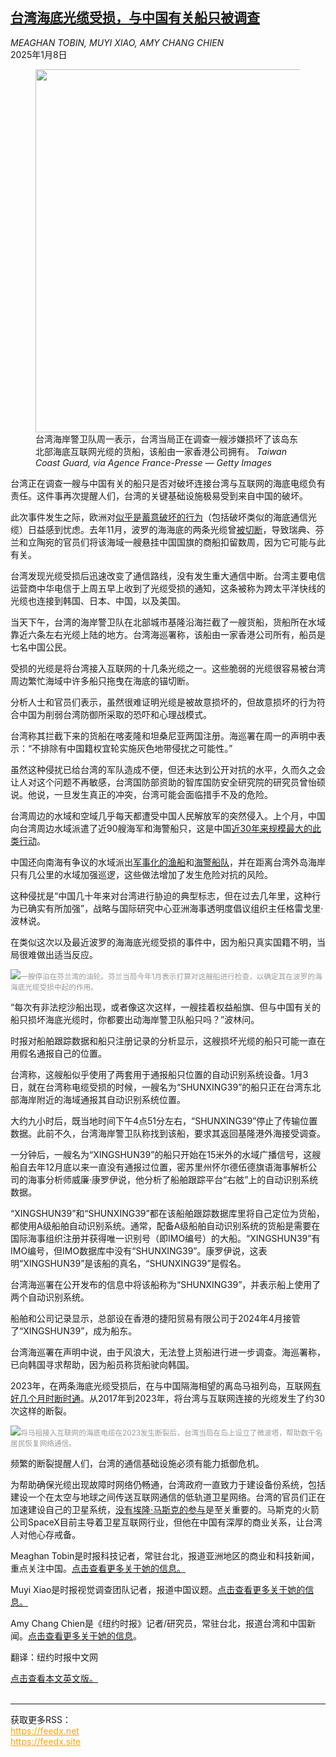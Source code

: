 <!--1736303822000-->
[台湾海底光缆受损，与中国有关船只被调查](https://cn.nytimes.com/asia-pacific/20250108/taiwan-internet-cable-china/)
------

<address>MEAGHAN TOBIN, MUYI XIAO, AMY CHANG CHIEN</address><time pudate="2025-01-08 10:03:13" datetime="2025-01-08 10:03:13">2025年1月8日</time><figure><img src="https://images.weserv.nl/?url=static01.nyt.com/images/2025/01/07/multimedia/07Taiwan-Cable-gqmb/07Taiwan-Cable-gqmb-master1050.jpg" width="1050" height="581"><figcaption>台湾海岸警卫队周一表示，台湾当局正在调查一艘涉嫌损坏了该岛东北部海底互联网光缆的货船，该船由一家香港公司拥有。 <cite>Taiwan Coast Guard, via Agence France-Presse — Getty Images</cite></figcaption></figure><section><p>台湾正在调查一艘与中国有关的船只是否对破坏连接台湾与互联网的海底电缆负有责任。这件事再次提醒人们，台湾的关键基础设施极易受到来自中国的破坏。</p><p>此次事件发生之际，欧洲对<a href="https://www.nytimes.com/2024/11/19/business/finland-germany-cable-baltic-sea.html" title="Link: https://www.nytimes.com/2024/11/19/business/finland-germany-cable-baltic-sea.html">似乎是蓄意破坏的行为</a>（包括破坏类似的海底通信光缆）日益感到忧虑。去年11月，波罗的海海底的两条光缆曾<a href="https://cn.nytimes.com/world/20241213/baltic-fiber-optic-cables-ship/">被切断</a>，导致瑞典、芬兰和立陶宛的官员们将该海域一艘悬挂中国国旗的商船扣留数周，因为它可能与此有关。</p><p>台湾发现光缆受损后迅速改变了通信路线，没有发生重大通信中断。台湾主要电信运营商中华电信于上周五早上收到了光缆受损的通知，这条被称为跨太平洋快线的光缆也连接到韩国、日本、中国，以及美国。</p><p>当天下午，台湾的海岸警卫队在北部城市基隆沿海拦截了一艘货船，货船所在水域靠近六条左右光缆上陆的地方。台湾海巡署称，该船由一家香港公司所有，船员是七名中国公民。</p><p>受损的光缆是将台湾接入互联网的十几条光缆之一。这些脆弱的光缆很容易被台湾周边繁忙海域中许多船只拖曳在海底的锚切断。</p><p>分析人士和官员们表示，虽然很难证明光缆是被故意损坏的，但故意损坏的行为符合中国为削弱台湾防御所采取的恐吓和心理战模式。</p><p>台湾称其拦截下来的货船在喀麦隆和坦桑尼亚两国注册。海巡署在周一的声明中表示：“不排除有中国籍权宜轮实施灰色地带侵扰之可能性。”</p><p>虽然这种侵扰已给台湾的军队造成不便，但还未达到公开对抗的水平，久而久之会让人对这个问题不再敏感，台湾国防部资助的智库国防安全研究院的研究员曾怡硕说。他说，一旦发生真正的冲突，台湾可能会面临措手不及的危险。</p><p>台湾周边的水域和空域几乎每天都遭受中国人民解放军的突然侵入。上个月，中国向台湾周边水域派遣了近90艘海军和海警船只，这是中国<a href="https://cn.nytimes.com/asia-pacific/20241211/taiwan-china-naval-largest/" title="Link: https://cn.nytimes.com/asia-pacific/20241211/taiwan-china-naval-largest/">近30年来规模最大的此类行动</a>。</p><p>中国还向南海有争议的水域派出<a href="https://www.nytimes.com/interactive/2023/11/16/world/asia/south-china-sea-ships.html">军事化的渔船</a>和<a href="https://cn.nytimes.com/china/20230612/china-coast-guard/">海警船队</a>，并在距离台湾外岛海岸只有几公里的水域加强巡逻，这些做法增加了发生危险对抗的风险。</p><p>这种侵扰是“中国几十年来对台湾进行胁迫的典型标志，但在过去几年里，这种行为已确实有所加强”，战略与国际研究中心亚洲海事透明度倡议组织主任格雷戈里·波林说。</p><p>在类似这次以及最近波罗的海海底光缆受损的事件中，因为船只真实国籍不明，当局很难做出适当反应。</p><p><img src="https://images.weserv.nl/?url=static01.nyt.com/images/2025/01/07/multimedia/07Taiwan-Cable-qgwv/07Taiwan-Cable-qgwv-master1050.jpg"><small style="color: #999;">一艘停泊在芬兰湾的油轮。芬兰当局今年1月表示打算对这艘船进行检查，以确定其在波罗的海海底光缆受损中起的作用。</small></p><p>“每次有非法挖沙船出现，或者像这次这样，一艘挂着权益船旗、但与中国有关的船只损坏海底光缆时，你都要出动海岸警卫队船只吗？”波林问。</p><p>时报对船舶跟踪数据和船只注册记录的分析显示，这艘损坏光缆的船只可能一直在用假名通报自己的位置。</p><p>台湾称，这艘船似乎使用了两套用于通报船只位置的自动识别系统设备。1月3日，就在台湾称电缆受损的时候，一艘名为“SHUNXING39”的船只正在台湾东北部海岸附近的海域通报其自动识别系统位置。</p><p>大约九小时后，既当地时间下午4点51分左右，“SHUNXING39”停止了传输位置数据。此前不久，台湾海岸警卫队称找到该船，要求其返回基隆港外海接受调查。</p><p>一分钟后，一艘名为“XINGSHUN39”的船只开始在15米外的水域广播信号，这艘船自去年12月底以来一直没有通报过位置，密苏里州怀尔德伍德旗语海事解析公司的海事分析师威廉·康罗伊说，他分析了船舶跟踪平台“右舷”上的自动识别系统数据。</p><p>“XINGSHUN39”和“SHUNXING39”都在该船舶跟踪数据库里将自己定位为货船，都使用A级船舶自动识别系统。通常，配备A级船舶自动识别系统的货船是需要在国际海事组织注册并获得唯一识别号（即IMO编号）的大船。“XINGSHUN39”有IMO编号，但IMO数据库中没有“SHUNXING39”。康罗伊说，这表明“XINGSHUN39”是该船的真名，“SHUNXING39”是假名。</p><p>台湾海巡署在公开发布的信息中将该船称为“SHUNXING39”，并表示船上使用了两个自动识别系统。</p><p>船舶和公司记录显示，总部设在香港的捷阳贸易有限公司于2024年4月接管了“XINGSHUN39”，成为船东。</p><p>台湾海巡署在声明中说，由于风浪大，无法登上货船进行进一步调查。海巡署称，已向韩国寻求帮助，因为船员称货船驶向韩国。</p><p>2023年，在两条海底光缆受损后，在与中国隔海相望的离岛马祖列岛，互联网<a rel="noopener noreferrer" target="_blank" href="https://www.washingtonpost.com/world/2023/03/09/taiwan-matsu-internet-access-china-fishing/" title="Link: https://www.washingtonpost.com/world/2023/03/09/taiwan-matsu-internet-access-china-fishing/">有好几个月时断时通</a>。从2017年到2023年，将台湾与互联网连接的光缆发生了约30次这样的断裂。</p><p><img src="https://images.weserv.nl/?url=static01.nyt.com/images/2025/01/07/multimedia/07Taiwan-Cable-zfqg/07Taiwan-Cable-zfqg-master1050.jpg"><small style="color: #999;">将马祖接入互联网的海底电缆在2023发生断裂后，台湾当局在岛上设立了微波塔，帮助数千名居民恢复网络通信。</small></p><p>频繁的断裂提醒人们，台湾的通信基础设施必须有能力抵御危机。</p><p>为帮助确保光缆出现故障时网络仍畅通，台湾政府一直致力于建设备份系统，包括建设一个在太空与地球之间传送互联网通信的低轨道卫星网络。台湾的官员们正在加速建设自己的卫星系统，<a href="https://cn.nytimes.com/business/20240315/taiwan-starlink-satellite/" title="Link: https://cn.nytimes.com/business/20240315/taiwan-starlink-satellite/">没有埃隆·马斯克的参与</a>是至关重要的。马斯克的火箭公司SpaceX目前主导着卫星互联网行业，但他在中国有深厚的商业关系，让台湾人对他心存戒备。</p></section><footer><p>Meaghan Tobin是时报科技记者，常驻台北，报道亚洲地区的商业和科技新闻，重点关注中国。<a rel="nofollow" target="_blank" href="https://www.nytimes.com/by/meaghan-tobin">点击查看更多关于她的信息。</a></p><p>Muyi Xiao是时报视觉调查团队记者，报道中国议题。<a rel="nofollow" target="_blank" href="https://www.nytimes.com/by/muyi-xiao">点击查看更多关于她的信息。</a></p><p>Amy Chang Chien是《纽约时报》记者/研究员，常驻台北，报道台湾和中国新闻。<a rel="nofollow" target="_blank" href="https://www.nytimes.com/by/amy-chang-chien">点击查看更多关于她的信息</a>。</p><p>翻译：纽约时报中文网</p><a rel="nofollow" target="_blank" href="https://www.nytimes.com/2025/01/07/world/asia/taiwan-internet-cable-china.html">点击查看本文英文版。</a></footer><br><hr><div>获取更多RSS：<br><a href="https://feedx.net" style="color:orange" target="_blank">https://feedx.net</a> <br><a href="https://feedx.site" style="color:orange" target="_blank">https://feedx.site</a><br></div>
